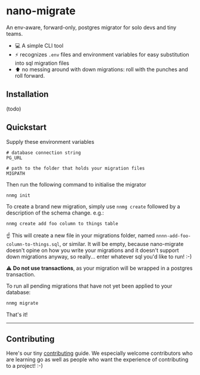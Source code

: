 # nano-migrate

An env-aware, forward-only, postgres migrator for solo devs and tiny teams.

- :computer: A simple CLI tool
- :zap: recognizes `.env` files and environment variables for easy substitution into sql migration files
- :arrow_up: no messing around with down migrations: roll with the punches and roll forward.

## Installation

(todo)

## Quickstart

Supply these environment variables

```
# database connection string
PG_URL

# path to the folder that holds your migration files
MIGPATH
```

Then run the following command to initialise the migrator

```sh
nnmg init
```

To create a brand new migration, simply use `nnmg create` followed by a description of the schema change. e.g.:

```txt
nnmg create add foo column to things table
```

:point_up: This will create a new file in your migrations folder, named `nnnn-add-foo-column-to-things.sql`, or similar. It will be empty, because nano-migrate doesn't opine on how you write your migrations and it doesn't support down migrations anyway, so really... enter whatever sql you'd like to run! :-)

:warning: **Do not use transactions**, as your migration will be wrapped in a postgres transaction.

To run all pending migrations that have not yet been applied to your database:

```sh
nnmg migrate
```

That's it!

---

## Contributing

Here's our tiny [contributing](./CONTRIBUTING.md) guide. We especially welcome contributors who are learning go as well as people who want the experience of contributing to a project! :-)
